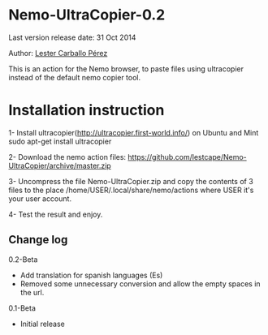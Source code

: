 Nemo-UltraCopier-0.2
==============

Last version release date: 31 Oct 2014

Author: [Lester Carballo Pérez](https://github.com/lestcape)


This is an action for the Nemo browser, to paste files using ultracopier instead of the default nemo copier tool.


Installation instruction
==============

1- Install ultracopier(http://ultracopier.first-world.info/) on Ubuntu and Mint sudo apt-get install ultracopier

2- Download the nemo action files: https://github.com/lestcape/Nemo-UltraCopier/archive/master.zip

3- Uncompress the file Nemo-UltraCopier.zip and copy the contents of 3  files to the place /home/USER/.local/share/nemo/actions where USER it's your user account.

4- Test the result and enjoy.


Change log
--------------
0.2-Beta
  - Add translation for spanish languages (Es)
  - Removed some unnecessary conversion and allow the empty spaces in the url.

0.1-Beta
  - Initial release



